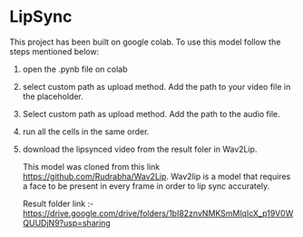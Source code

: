 # LipSync

This project has been built on google colab. To use this model follow the steps mentioned below:
1. open the .pynb file on colab
2. select custom path as upload method. Add the path to your video file in the placeholder.
3. Select custom path as upload method. Add the path to the audio file.
4. run all the cells in the same order.
5. download the lipsynced video from the result foler in Wav2Lip.

   This model was cloned from this link https://github.com/Rudrabha/Wav2Lip.
   Wav2lip is a model that requires a face to be present in every frame in order to lip sync accurately.

   Result folder link :- https://drive.google.com/drive/folders/1bI82znvNMKSmMlqIcX_p19V0WQUUDjN9?usp=sharing
